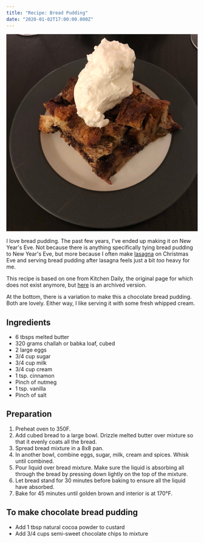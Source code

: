 ```yaml
---
title: "Recipe: Bread Pudding"
date: "2020-01-02T17:00:00.000Z"
---
```


![Chocolate bread pudding with whipped cream on a plate](./pudding.jpg)

I love bread pudding. The past few years, I've ended up making it on New Year's Eve. Not because there is anything specifically tying bread pudding to New Year's Eve, but more because I often make [lasagna](https://github.com/gdiggs/lasagna) on Christmas Eve and serving bread pudding after lasagna feels just a bit _too_ heavy for me.

This recipe is based on one from Kitchen Daily, the original page for which does not exist anymore, but [here](https://web.archive.org/web/20150503020144/http://www.kitchendaily.com/read/dessert-youre-craving-now-bread-pudding) is an archived version.

At the bottom, there is a variation to make this a chocolate bread pudding. Both are lovely. Either way, I like serving it with some fresh whipped cream.

## Ingredients

- 6 tbsps melted butter
- 320 grams challah or babka loaf, cubed
- 2 large eggs
- 3/4 cup sugar
- 3/4 cup milk
- 3/4 cup cream
- 1 tsp. cinnamon
- Pinch of nutmeg
- 1 tsp. vanilla
- Pinch of salt

## Preparation

1. Preheat oven to 350F.
1. Add cubed bread to a large bowl. Drizzle melted butter over mixture so that it evenly coats all the bread.
1. Spread bread mixture in a 8x8 pan.
1. In another bowl, combine eggs, sugar, milk, cream and spices. Whisk until combined.
1. Pour liquid over bread mixture. Make sure the liquid is absorbing all through the bread by pressing down lightly on the top of the mixture.
1. Let bread stand for 30 minutes before baking to ensure all the liquid have absorbed.
1. Bake for 45 minutes until golden brown and interior is at 170°F.

## To make chocolate bread pudding

- Add 1 tbsp natural cocoa powder to custard
- Add 3/4 cups semi-sweet chocolate chips to mixture
